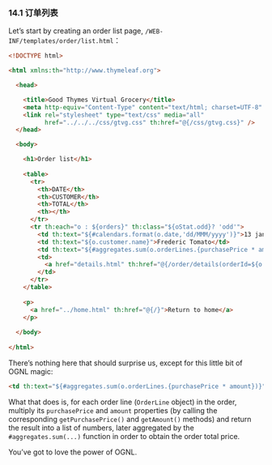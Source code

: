 ### 14.1 订单列表

Let’s start by creating an order list page, `/WEB-INF/templates/order/list.html`：
```html
<!DOCTYPE html>

<html xmlns:th="http://www.thymeleaf.org">

  <head>

    <title>Good Thymes Virtual Grocery</title>
    <meta http-equiv="Content-Type" content="text/html; charset=UTF-8" />
    <link rel="stylesheet" type="text/css" media="all" 
          href="../../../css/gtvg.css" th:href="@{/css/gtvg.css}" />
  </head>

  <body>

    <h1>Order list</h1>
  
    <table>
      <tr>
        <th>DATE</th>
        <th>CUSTOMER</th>
        <th>TOTAL</th>
        <th></th>
      </tr>
      <tr th:each="o : ${orders}" th:class="${oStat.odd}? 'odd'">
        <td th:text="${#calendars.format(o.date,'dd/MMM/yyyy')}">13 jan 2011</td>
        <td th:text="${o.customer.name}">Frederic Tomato</td>
        <td th:text="${#aggregates.sum(o.orderLines.{purchasePrice * amount})}">23.32</td>
        <td>
          <a href="details.html" th:href="@{/order/details(orderId=${o.id})}">view</a>
        </td>
      </tr>
    </table>
  
    <p>
      <a href="../home.html" th:href="@{/}">Return to home</a>
    </p>
    
  </body>
  
</html>
```
There’s nothing here that should surprise us, except for this little bit of OGNL magic:
```html
<td th:text="${#aggregates.sum(o.orderLines.{purchasePrice * amount})}">23.32</td>
```
What that does is, for each order line (`OrderLine` object) in the order, multiply its `purchasePrice` and `amount` properties (by calling the corresponding `getPurchasePrice()` and `getAmount()` methods) and return the result into a list of numbers, later aggregated by the `#aggregates.sum(...)` function in order to obtain the order total price.

You’ve got to love the power of OGNL.